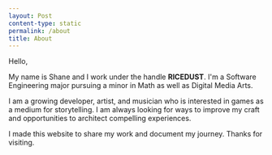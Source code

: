 ```yaml
---
layout: Post
content-type: static
permalink: /about
title: About
---
```


Hello,

My name is Shane and I work under the handle **RICEDUST**. I'm a Software Engineering major pursuing a minor in Math as well as Digital Media Arts. 

I am a growing developer, artist, and musician who is interested in games as a medium for storytelling. I am always looking for ways to improve my craft and opportunities to architect compelling experiences.

I made this website to share my work and document my journey. Thanks for visiting.